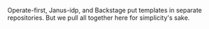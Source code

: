 Operate-first, Janus-idp, and Backstage put templates in separate repositories.
But we pull all together here for simplicity's sake.